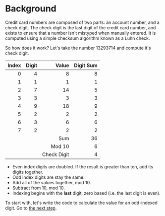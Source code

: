 Background
==========

Credit card numbers are composed of two parts: an account number, and a check digit. The check digit is the last digit of the credit card number, and exists to ensure that a number isn't mistyped when manually entered. It is computed using a simple checksum algorithm known as a Luhn check. 

So how does it work? Let's take the number 13293714 and compute it's check digit.

Index|Digit|Value|Digit Sum
----:|----:|----:|--------:
0|4|8|8
1|1|1|1
2|7|14|5
3|3|3|3
4|9|18|9
5|2|2|2
6|3|6|6
7|2|2|2
|||Sum|36
|||Mod 10|6
|||Check Digit|4

* Even index digits are doubled. If the result is greater than ten, add its digits together.
* Odd index digits are stay the same.
* Add all of the values together, mod 10.
* Subtract from 10, mod 10.
* Indexing begins with the **last** digit, zero based (i.e. the last digit is even).

To start with, let's write the code to calculate the value for an odd-indexed digit. Go to [the next step](step-2.md).

